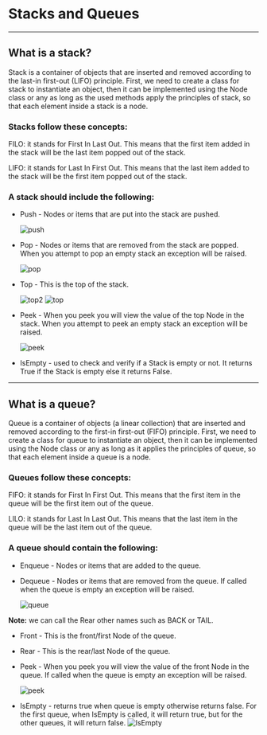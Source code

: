 # Stacks and Queues
---
## What is a stack?
Stack is a container of objects that are inserted and removed according to the last-in first-out (LIFO) principle. First, we need to create a class for stack to instantiate an object, then it can be implemented using the Node class or any as long as the used methods apply the principles of stack, so that each element inside a stack is a node.

### Stacks follow these concepts:
FILO: it stands for First In Last Out.
This means that the first item added in the stack will be the last item popped out of the stack.

LIFO: it stands for Last In First Out.
This means that the last item added to the stack will be the first item popped out of the stack.

### A stack should include the following:
+ Push - Nodes or items that are put into the stack are pushed.

	![push](https://www.javascripttutorial.net/wp-content/uploads/2016/08/JavaScript-Stack-Push-Operations.png)

+ Pop - Nodes or items that are removed from the stack are popped. When you attempt to pop an empty stack an exception will be raised.

	![pop](https://www.javascripttutorial.net/wp-content/uploads/2016/08/JavaScrippt-Stack-Pop.png)

+ Top - This is the top of the stack.

	![top2](https://media.geeksforgeeks.org/wp-content/uploads/geek-stack-1.png)
![top](https://s3.ap-south-1.amazonaws.com/afteracademy-server-uploads/how-to-implement-stack-push-operation-cf97479ab11316c4.png)

+ Peek - When you peek you will view the value of the top Node in the stack. When you attempt to peek an empty stack an exception will be raised.

	![peek](https://qph.cf2.quoracdn.net/main-qimg-f22268230c00651b84db79c13bdb7ec9)

+ IsEmpty - used to check and verify if a Stack is empty or not. It returns True if the Stack is empty else it returns False.
---
## What is a queue?
Queue is a container of objects (a linear collection) that are inserted and removed according to the first-in first-out (FIFO) principle. First, we need to create a class for queue to instantiate an object, then it can be implemented using the Node class or any as long as it applies the principles of queue, so that each element inside a queue is a node. 

### Queues follow these concepts:
FIFO: it stands for First In First Out.
This means that the first item in the queue will be the first item out of the queue.

LILO: it stands for Last In Last Out.
This means that the last item in the queue will be the last item out of the queue.

### A queue should contain the following:
+ Enqueue - Nodes or items that are added to the queue.
+ Dequeue - Nodes or items that are removed from the queue. If called when the queue is empty an exception will be raised.

	![queue](https://www.javascripttutorial.net/wp-content/uploads/2016/08/JavaScript-Queue-Illustration.png)

**Note:** we can call the Rear other names such as BACK or TAIL.

+ Front - This is the front/first Node of the queue.
+ Rear - This is the rear/last Node of the queue.
+ Peek - When you peek you will view the value of the front Node in the queue. If called when the queue is empty an exception will be raised.

	![peek](https://dz2cdn1.dzone.com/storage/temp/8350689-fifo-queue.png)
	
+ IsEmpty - returns true when queue is empty otherwise returns false. For the first queue, when IsEmpty is called, it will return true, but for the other queues, it will return false.
![IsEmpty](https://cdn.programiz.com/sites/tutorial2program/files/queue.png)
